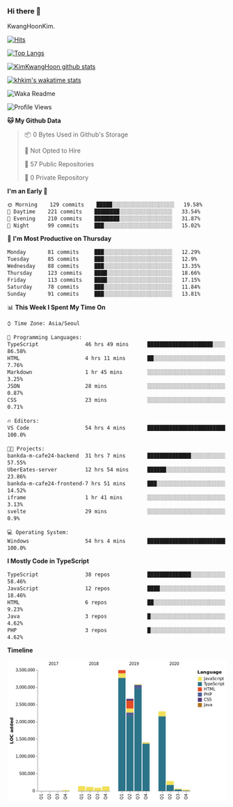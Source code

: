 ### Hi there 👋

KwangHoonKim.

[![Hits](https://hits.seeyoufarm.com/api/count/incr/badge.svg?url=https%3A%2F%2Fgithub.com%2Frhkdgns95)](https://hits.seeyoufarm.com)  

[![Top Langs](https://github-readme-stats.vercel.app/api/top-langs/?username=rhkdgns95&layout=compact)](https://github.com/anuraghazra/github-readme-stats)   

[![KimKwangHoon github stats](https://github-readme-stats.vercel.app/api?username=rhkdgns95&show_icons=true)](https://github.com/anuraghazra/github-readme-stats)  

[![khkim's wakatime stats](https://github-readme-stats.vercel.app/api/wakatime?username=rhkdgns95)](https://github.com/anuraghazra/github-readme-stats)

<!--
**rhkdgns95/rhkdgns95** is a ✨ _special_ ✨ repository because its `README.md` (this file) appears on your GitHub profile.

Here are some ideas to get you started:

- 🔭 I’m currently working on ...
- 🌱 I’m currently learning ...
- 👯 I’m looking to collaborate on ...
- 🤔 I’m looking for help with ...
- 💬 Ask me about ...
- 📫 How to reach me: ...
- 😄 Pronouns: ...
- ⚡ Fun fact: ...
-->



![Waka Readme](https://github.com/rhkdgns95/rhkdgns95/workflows/Waka%20Readme/badge.svg)
<!--START_SECTION:waka-->
![Profile Views](http://img.shields.io/badge/Profile%20Views-7-blue)

**🐱 My Github Data** 

> 📦 0 Bytes Used in Github's Storage 
 > 
> 🚫 Not Opted to Hire
 > 
> 📜 57 Public Repositories
 > 
> 🔑 0 Private Repository 
 > 
**I'm an Early 🐤** 

```text
🌞 Morning    129 commits    █████░░░░░░░░░░░░░░░░░░░░   19.58% 
🌆 Daytime    221 commits    ████████░░░░░░░░░░░░░░░░░   33.54% 
🌃 Evening    210 commits    ████████░░░░░░░░░░░░░░░░░   31.87% 
🌙 Night      99 commits     ███░░░░░░░░░░░░░░░░░░░░░░   15.02%

```
📅 **I'm Most Productive on Thursday** 

```text
Monday       81 commits     ███░░░░░░░░░░░░░░░░░░░░░░   12.29% 
Tuesday      85 commits     ███░░░░░░░░░░░░░░░░░░░░░░   12.9% 
Wednesday    88 commits     ███░░░░░░░░░░░░░░░░░░░░░░   13.35% 
Thursday     123 commits    ████░░░░░░░░░░░░░░░░░░░░░   18.66% 
Friday       113 commits    ████░░░░░░░░░░░░░░░░░░░░░   17.15% 
Saturday     78 commits     ███░░░░░░░░░░░░░░░░░░░░░░   11.84% 
Sunday       91 commits     ███░░░░░░░░░░░░░░░░░░░░░░   13.81%

```


📊 **This Week I Spent My Time On** 

```text
⌚︎ Time Zone: Asia/Seoul

💬 Programming Languages: 
TypeScript               46 hrs 49 mins      █████████████████████░░░░   86.58% 
HTML                     4 hrs 11 mins       ██░░░░░░░░░░░░░░░░░░░░░░░   7.76% 
Markdown                 1 hr 45 mins        ░░░░░░░░░░░░░░░░░░░░░░░░░   3.25% 
JSON                     28 mins             ░░░░░░░░░░░░░░░░░░░░░░░░░   0.87% 
CSS                      23 mins             ░░░░░░░░░░░░░░░░░░░░░░░░░   0.71%

🔥 Editors: 
VS Code                  54 hrs 4 mins       █████████████████████████   100.0%

🐱‍💻 Projects: 
bankda-m-cafe24-backend  31 hrs 7 mins       ██████████████░░░░░░░░░░░   57.55% 
UberEates-server         12 hrs 54 mins      ██████░░░░░░░░░░░░░░░░░░░   23.86% 
bankda-m-cafe24-frontend-7 hrs 51 mins       ███░░░░░░░░░░░░░░░░░░░░░░   14.52% 
iframe                   1 hr 41 mins        ░░░░░░░░░░░░░░░░░░░░░░░░░   3.13% 
svelte                   29 mins             ░░░░░░░░░░░░░░░░░░░░░░░░░   0.9%

💻 Operating System: 
Windows                  54 hrs 4 mins       █████████████████████████   100.0%

```

**I Mostly Code in TypeScript** 

```text
TypeScript               38 repos            ██████████████░░░░░░░░░░░   58.46% 
JavaScript               12 repos            ████░░░░░░░░░░░░░░░░░░░░░   18.46% 
HTML                     6 repos             ██░░░░░░░░░░░░░░░░░░░░░░░   9.23% 
Java                     3 repos             █░░░░░░░░░░░░░░░░░░░░░░░░   4.62% 
PHP                      3 repos             █░░░░░░░░░░░░░░░░░░░░░░░░   4.62%

```


**Timeline**

![Chart not found](https://raw.githubusercontent.com/rhkdgns95/rhkdgns95/master/charts/bar_graph.png) 


<!--END_SECTION:waka-->
